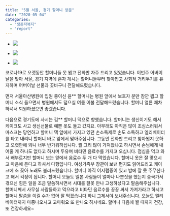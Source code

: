 ```yaml
---
title: "5월 서울, 경기 할머니 방문"
date: "2020-05-04"
categories: 
  - "생존자복지"
  - "report"
---
```


- ![](https://womenandwar.net/kr/wp-content/uploads/2020/05/photo_2020-05-04_19-04-02-2.jpg)
    
- ![](https://womenandwar.net/kr/wp-content/uploads/2020/05/photo_2020-05-04_19-04-11-1.jpg)
    
- ![](https://womenandwar.net/kr/wp-content/uploads/2020/05/photo_2020-05-04_19-04-221-1.jpg)
    

코로나19로 오랫동안 할머니들 못 뵙고 전화만 자주 드리고 있었습니다. 이번주 어버이날을 맞아 서울, 경기 지역에 혼자 계시는 할머니들부터 찾아뵙고 사회적 거리두기를 유지하며 어버이날 선물과 꽃바구니 전달해드렸습니다.

먼저 서울아산병원에 입원 중이신 윤\*\* 할머니는 병원 앞에서 보호자 분만 잠깐 뵙고 할머니 소식 들으면서 병원에서도 덮으실 여름 이불 전달해드렸습니다. 할머니 얼른 쾌차하셔서 퇴원하셨으면 좋겠습니다.

다음으로 경기도에 사시는 김\*\* 할머니 댁으로 향했습니다. 할머니는 생신이기도 해서 케이크도 사고 생신선물로 예쁜 옷도 들고 갔지요. 아무래도 아직은 많이 조심스러워서 마스크는 당연하고 할머니 댁 앞에서 가지고 있던 손소독제로 손도 소독하고 엘리베이터를 타고 내리니 할머니 바로 앞에서 맞아주십니다. 그동안 전화만 드리고 찾아뵙지 못하고 오랫만에 뵈니 너무 반가워하십니다. 뭘 그리 많이 가져왔냐고 하시면서 손님에게 내어줄 게 하나도 없다고 하시며 두유며 비타민 음료수를 가지고 오십니다. 점심을 먹고 와서 배부르지만 할머니 보는 앞에서 음료수 두 개 다 먹었습니다. 할머니 옷은 잘 맞으시고 마음에 든다고 하셔서 다행입니다. 여성가족부 장관이 보낸 편지도 읽어드리고 케이크에 초 꽂아 노래도 불러드렸습니다. 할머니 아직 어지럼증이 있고 밤에 잘 못 주무신다고 해서 걱정이 됩니다. 할머니 오늘도 일본 사람들이 얼마나 나쁜짓을 했는지 중국가서 겪으신 힘든 일을 조금 말씀하시면서 시대를 잘못 만나 고생하셨다고 말씀해주십니다. 할머니께서 사무실 사람들하고 먹으라고 비타민 음료수를 꽁꽁 싸서 가져가라고 하시고 할머니 말씀을 이길 수가 없어 잘 먹겠습니다 하니 그제서야 보내주십니다. 오늘도 엘리베이터까지 마중나오시고 고마워요 또 만나요 하시네요. 할머니 다음에 뵐 때까지 건강, 또 건강하세요~
